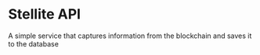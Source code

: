 # Stellite API

A simple service that captures information from the blockchain and saves it
to the database
